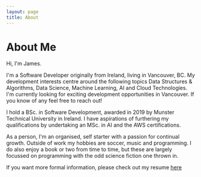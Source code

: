 ```yaml
---
layout: page
title: About
---
```


# About Me

Hi, I'm James.

I'm a Software Developer originally from Ireland, living in Vancouver, BC. My development interests centre around the following topics Data Structures & Algorithms, Data Science, Machine Learning, AI and Cloud Technologies. I'm currently looking for exciting development opportunities in Vancouver. If you know of any feel free to reach out!

I hold a BSc. in Software Development, awarded in 2019 by Munster Technical University in Ireland. I have aspirations of furthering my qualifications by undertaking an MSc. in AI and the AWS certifications.

As a person, I'm an organised, self starter with a passion for continual growth. Outside of work my hobbies are soccer, music and programming. I do also enjoy a book or two from time to time, but these are largely focussed on programming with the odd science fiction one thrown in.

If you want more formal information, please check out my resume [here](linkurl)
